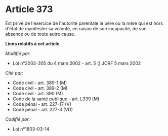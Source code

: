 # Article 373

Est privé de l'exercice de l'autorité parentale le père ou la mère qui est hors d'état de manifester sa volonté, en raison de
son incapacité, de son absence ou de toute autre cause.

**Liens relatifs à cet article**

_Modifié par_:

  - Loi n°2002-305 du 4 mars 2002 - art. 5 () JORF 5 mars 2002

_Cité par_:

  - Code civil - art. 389-1 (M)
  - Code civil - art. 389-2 (M)
  - Code civil - art. 390 (M)
  - Code de la santé publique - art. L339 (M)
  - Code pénal - art. 227-17 (V)
  - Code pénal - art. 227-3 (VD)

_Codifié par_:

  - Loi n°1803-03-14
